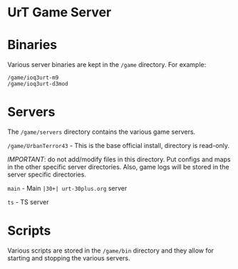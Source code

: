 UrT Game Server
===============

# Binaries

Various server binaries are kept in the `/game` directory. For example:

```
/game/ioq3urt-m9
/game/ioq3urt-d3mod
```

# Servers

The `/game/servers` directory contains the various game servers.

`/game/UrbanTerror43` - This is the base official install, directory is read-only.

_IMPORTANT_: do not add/modify files in this directory. Put configs and maps
in the other specific server directories. Also, game logs will be stored in
the server specific directories.

`main` - Main `|30+| urt-30plus.org` server

`ts` - TS server


# Scripts

Various scripts are stored in the `/game/bin` directory and they allow for
starting and stopping the various servers.
